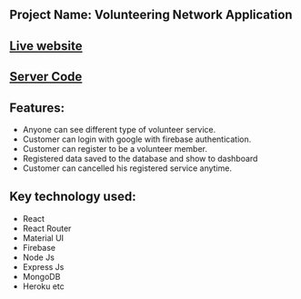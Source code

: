 ## Project Name: Volunteering Network Application

## [Live website](https://volunteer-network-31.netlify.app/)
## [Server Code](https://github.com/Touhid-sezan/volunteer-network-server)

## Features:
* Anyone can see different type of volunteer service.
* Customer can login with google with firebase authentication.
* Customer can register to be a volunteer member.
* Registered data saved to the database and show to dashboard
* Customer can cancelled his registered service anytime.


## Key technology used:
* React
* React Router
* Material UI
* Firebase
* Node Js
* Express Js
* MongoDB
* Heroku etc
